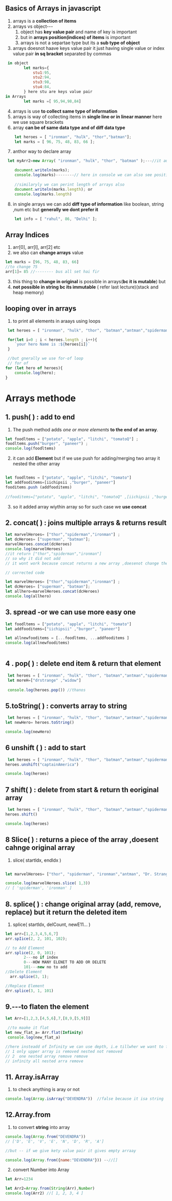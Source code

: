 ## Basics of Arrays in javascript
 1. arrays is a **collection of items**
 2. arrays vs object--- 
    1. object has **key value pair** and name of key is important 
    2. but in **arrays position(indices) of items** is important
    3. arrays is not a separtae type but its a **sub type of object**
3. arrays doesnot haave keys value pair it just having single value or index value pair **in sq bracket** separated by commas
```js
 in object 
        let marks={
            stu1:95,
            stu2:94,
            stu3:98,
            stu4:84,
        } here stu are keys value pair
in Arrays
        let marks =[ 95,94,98,84]
```
4. arrays is use **to collect same type of information**
5. arrays is way of collecting items in **single line or in linear manner**
 here we use square brackets
6. array **can be of same data type and of diff data type**
```js ex---
    let heroes = [ "ironman", "hulk", "thor","batman"];
    let marks = [ 96, 75, 48, 83, 66 ];
```
7. anthor way to declare array
```js
 let myArr2=new Array( "ironman", "hulk", "thor", "batman" );---//it automaticaallly adds the square brackets

    document.writeln(marks);
    console.log(marks)--------// here in console we can also see position and length of arrays by default
    
    //similaryly we can perint length of arrays also 
    document.writeln(marks.length); or
    console.log(marks.length)
```

8. in single arrays we can add **diff type of information** like boolean, string ,num etc but **generally we dont prefer it**
```js     
    let info = [ "rahul", 86, "Delhi" ];
```

## Array Indices
1. arr[0], arr[l], arr[2] etc
2. we also can **change arrays** value
```js
let marks = [96, 75, 48, 83, 66]
//to change 75 
arr[1]= 85 //-------- bus all set hai fir
```
3. this thing to **change in original** is possible in arrays(**bc it is mutable**) but 
4. **not possible in string bc its immutable** ( refer last lecture)(stack and heap memory)


## looping over in arrays
1. to print all elements in araays using loops
```js 
 let heroes = [ "ironman", "hulk", "thor", "batman","antman","spiderman" ,"thanos" ];

 for(let i=0 ; i < heroes.length ; i++){
    `your hero Name is :${heroes[i]}`
 }

 //but gnerally we use for-of loop
 // for of
for (let hero of heroes){
    console.log(hero);
}
```

# Arrays methode

## 1. push( ) : add to end
1. The push method adds *one or more elements* **to the end of an array**.
```js
let foodltems = ["potato", "apple", "litchi", "tomatoQ"] ;
foodltems.push("burger", "paneer") ;
console.log(foodltems)
```

2. it can add **Element**  but if we use push for adding/merging two array it nested the other array
```js 

let foodltems = ["potato", "apple", "litchi", "tomato"]
let addfooditems=[iichipsii ,"burger", "paneer"]
fooditems.push (addfooditems)
             
//fooditems=["potato", "apple", "litchi", "tomatoQ" ,[iichipsii ,"burger", "paneer"]]
```
3. so it added array wiythin array so for such case we **use concat**

## 2. concat( ) : joins multiple arrays & returns result

```js
let marvelHeroes= ["thor","spiderman","ironman"] ;
let dcHeroes= ["superman", "batman"];
marvelHeroes.concat(dcHeroes)
console.log(marvelHeroes)
//it return ["thor","spiderman","ironman"]
// so why it did not add
// it wont work because concat returns a new array ,doesenot change the original array 

// corrected code

let marvelHeroes= ["thor","spiderman","ironman"] ;
let dcHeroes= ["superman", "batman"];
let allhero=marvelHeroes.concat(dcHeroes)
console.log(allhero)
```

## 3. spread -or we can use more easy one 

```js
let foodltems = ["potato", "apple", "litchi", "tomato"]
let addfooditems=["iichipsii" ,"burger", "paneer"]

let allnewfooditems = [...foodltems, ...addfooditems ] 
console.log(allnewfooditems)
  
```
## 4 . pop( ) : delete end item & return that element
```js
 let heroes = [ "ironman", "hulk", "thor", "batman","antman","spiderman" ,"thanos" ];
 let moreH=["drstrange" ,"widow"]
    
 console.log(heroes.pop()) //thanos

```

## 5.toString( ) : converts array to string
```js
 let heroes = [ "ironman", "hulk", "thor", "batman","antman","spiderman" ,"thanos" ];
let newHero= heroes.toString()

console.log(newHero)

```

## 6 unshift ( ) : add to start
```js
 let heroes = [ "ironman", "hulk", "thor", "batman","antman","spiderman" ,"thanos" ];
heroes.unshift("captainAmerica")

console.log(heroes)

```

## 7 shift( ) : delete from start & return th eoriginal array
```js
 let heroes = [ "ironman", "hulk", "thor", "batman","antman","spiderman" ,"thanos" ];
heroes.shift()

console.log(heroes)
```
## 8 Slice( ) : returns a piece of the array ,doesent cahnge original array
1. slice( startldx, endldx )
```js

let marvelHeroes= ["thor", "spiderman", "ironman","antman", "Dr. Strange"]

console.log(marvelHeroes.slice( 1,3))
// [ 'spiderman', 'ironman' ]
```
## 8. splice( ) : change original array (add, remove, replace) but it  return the deleted item
1. splice( startldx, delCount, newE11... )
```js
let arr=[1,2,3,4,5,6,7]
arr.spIice(2, 2, 101, 102);

// to Add Element
arr.splice(2, 0, 101);
        2---no if index 
        0---HOW MANY ELENET TO ADD OR DELETE 
        101---new no to add
//Delete Element
  arr.splice(3, 1);

//Replace Element
drr.splice(3, 1, 101)

```

## 9.---to flaten the element 
```js 
let Arr=[1,2,3,[4,5,6],7,[8,9,[5,9]]]

 //to maake it flat 
let new_flat_a= Arr.flat(Infinity)
 console.log(new_flat_a)

//here insteadd of Infinity we can use depth, i.e tillwher we want to flaten it 1 ,2 ,3 ,4 th array so if we diont know then use Infinity to flaten hole array 
// 1 only upper array is removed nested not removed
// 2  one nested array remove remove
// infinity all nested arra remove

```
## 11. Array.isArray 
1. to check anything is  aray or not 
```js
console.log(Array.isArray("DEVENDRA"))  //false because it isa string 
```
## 12.Array.from
1. to convert **string**  into array
```js
console.log(Array.from("DEVENDRA")) 
// ['D', 'E', 'V', 'E', 'N', 'D', 'R', 'A']

//but -- if we give kety value pair it gives empty arraay 

console.log(Array.from({name:"DEVENDRA"})) --//[]
```
2. convert Number into Array
```js
let Arr=1234

let Arr2=Array.from(String(Arr),Number)
console.log(Arr2) //[ 1, 2, 3, 4 ]

```
